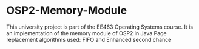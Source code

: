 # OSP2-Memory-Module
This university project is part of the EE463 Operating Systems course. It is an implementation of the memory module of OSP2 in Java 
Page replacement algorithms used: FIFO and Enhanced second chance
